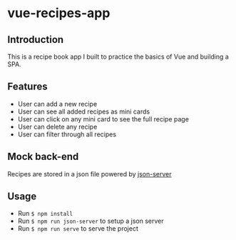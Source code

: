 # vue-recipes-app

## Introduction
This is a recipe book app I built to practice the basics of Vue and building a SPA. 

## Features 
- User can add a new recipe
- User can see all added recipes as mini cards
- User can click on any mini card to see the full recipe page
- User can delete any recipe
- User can filter through all recipes

## Mock back-end
Recipes are stored in a json file powered by [json-server](https://www.npmjs.com/package/json-server)

## Usage

- Run ```$ npm install```
- Run ```$ npm run json-server``` to setup a json server
- Run ```$ npm run serve``` to serve the project
